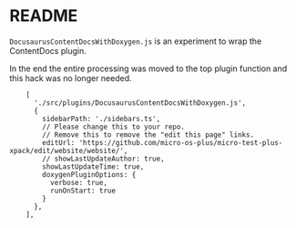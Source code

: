 # README

`DocusaurusContentDocsWithDoxygen.js` is an experiment to wrap the ContentDocs plugin.

In the end the entire processing was moved to the top plugin function and this hack was no longer needed.

```
    [
      './src/plugins/DocusaurusContentDocsWithDoxygen.js',
      {
        sidebarPath: './sidebars.ts',
        // Please change this to your repo.
        // Remove this to remove the "edit this page" links.
        editUrl: 'https://github.com/micro-os-plus/micro-test-plus-xpack/edit/website/website/',
        // showLastUpdateAuthor: true,
        showLastUpdateTime: true,
        doxygenPluginOptions: {
          verbose: true,
          runOnStart: true
        }
      },
    ],
```

